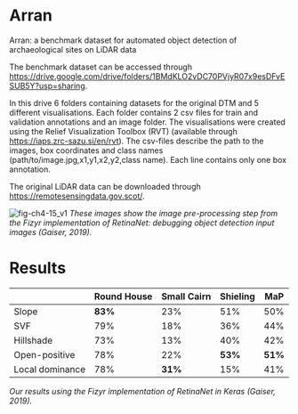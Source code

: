 # Arran
Arran: a benchmark dataset for automated object detection of archaeological sites on LiDAR data

The benchmark dataset can be accessed through https://drive.google.com/drive/folders/1BMdKLO2vDC70PVjyR07x9esDFvESUB5Y?usp=sharing.

In this drive 6 folders containing datasets for the original DTM and 5 different visualisations. Each folder contains 2 csv files for train and validation annotations and an image folder. The visualisations were created using the Relief Visualization Toolbox (RVT) (available through https://iaps.zrc-sazu.si/en/rvt). The csv-files describe the path to the images, box coordinates and class names (path/to/image.jpg,x1,y1,x2,y2,class name). Each line contains only one box annotation.

The original LiDAR data can be downloaded through https://remotesensingdata.gov.scot/.

![fig-ch4-15_v1](https://user-images.githubusercontent.com/16646078/122689447-72af3600-d21a-11eb-81d5-b2e405865f43.png)
*These images show the image pre-processing step from the Fizyr implementation of RetinaNet: debugging object detection input images (Gaiser, 2019).*

# Results
| | Round House | Small Cairn | Shieling | MaP |
| --- | --- | --- |  --- | --- |
| Slope | **83%** | 23% | 51% | 50% |
| SVF | 79% | 18% | 36% | 44%|
| Hillshade |73% | 13% | 40% | 42%|
| Open-positive |78% | 22% | **53%** | **51%** |
| Local dominance |78% | **31%** | 15% | 41% |

*Our results using the Fizyr implementation of RetinaNet in Keras (Gaiser, 2019).* 
